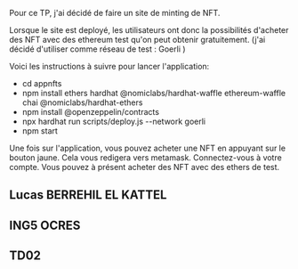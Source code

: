 Pour ce TP, j'ai décidé de faire un site de minting de NFT. 

Lorsque le site est deployé, les utilisateurs ont donc la possibilités d'acheter des NFT avec des ethereum test 
qu'on peut obtenir gratuitement. (j'ai décidé d'utiliser comme réseau de test : Goerli )

Voici les instructions à suivre pour lancer l'application:

- cd appnfts
- npm install ethers hardhat @nomiclabs/hardhat-waffle ethereum-waffle chai @nomiclabs/hardhat-ethers
- npm install @openzeppelin/contracts
- npx hardhat run scripts/deploy.js --network goerli
- npm start

Une fois sur l'application, vous pouvez acheter une NFT en appuyant sur le bouton jaune.
Cela vous redigera vers metamask. Connectez-vous à votre compte. Vous pouvez à présent acheter des NFT avec des 
ethers de test. 

## Lucas BERREHIL EL KATTEL
## ING5 OCRES 
## TD02